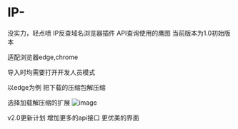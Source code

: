 # IP-
没实力，轻点喷
IP反查域名浏览器插件
API查询使用的鹰图
当前版本为1.0初始版本

适配浏览器edge,chrome

导入时均需要打开开发人员模式

以edge为例
把下载的压缩包解压缩

选择加载解压缩的扩展
![image](https://github.com/user-attachments/assets/dd363cd7-44bd-4064-98d0-8163aaaecc7b)

v2.0更新计划
增加更多的api接口
更优美的界面
